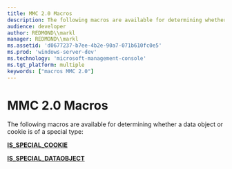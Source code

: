 ```yaml
---
title: MMC 2.0 Macros
description: The following macros are available for determining whether a data object or cookie is of a special type
audience: developer
author: REDMOND\\markl
manager: REDMOND\\markl
ms.assetid: 'd0677237-b7ee-4b2e-90a7-071b610fc0e5'
ms.prod: 'windows-server-dev'
ms.technology: 'microsoft-management-console'
ms.tgt_platform: multiple
keywords: ["macros MMC 2.0"]
---
```


# MMC 2.0 Macros

The following macros are available for determining whether a data object or cookie is of a special type:

[**IS\_SPECIAL\_COOKIE**](is-special-cookie.md)

[**IS\_SPECIAL\_DATAOBJECT**](is-special-dataobject.md)

 

 





